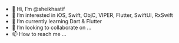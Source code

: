 - 👋 Hi, I’m @sheikhaatif
- 👀 I’m interested in iOS, Swift, ObjC, VIPER, Flutter, SwiftUI, RxSwift
- 🌱 I’m currently learning Dart & Flutter
- 💞️ I’m looking to collaborate on ...
- 📫 How to reach me ... 

<!---
sheikhaatif/sheikhaatif is a ✨ special ✨ repository because its `README.md` (this file) appears on your GitHub profile.
You can click the Preview link to take a look at your changes.
--->
